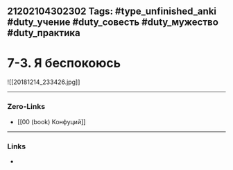 21202104302302
Tags: #type_unfinished_anki #duty_учение #duty_совесть #duty_мужество #duty_практика
---
# 7-3. Я беспокоюсь

![[20181214_233426.jpg]]

---
### Zero-Links
- [[00 (book) Конфуций]]
---
### Links
-
